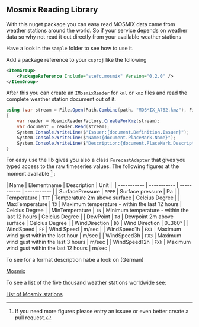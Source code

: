 ## Mosmix Reading Library 

With this nuget package you can easy read MOSMIX data came from weather stations around the world. 
So if your service depends on weather data so why not read it out directly from your available weather stations

Have a look in the ```sample``` folder to see how to use it. 

Add a package reference to your ```csproj``` like the following 

````xml
<ItemGroup>
    <PackageReference Include="stefc.mosmix" Version="0.2.0" />
</ItemGroup>
````

After this you can create an ```IMosmixReader``` for ```kml``` or ```kmz``` files and read the 
complete weather station document out of it. 

````csharp
using (var stream = File.Open(Path.Combine(path, "MOSMIX_A762.kmz"), FileMode.Open))
{
    var reader = MosmixReaderFactory.CreateForKmz(stream);
    var document = reader.Read(stream);
    System.Console.WriteLine($"Issuer:{document.Definition.Issuer}");
    System.Console.WriteLine($"Name:{document.PlaceMark.Name}");
    System.Console.WriteLine($"Description:{document.PlaceMark.Description}");
}
````

For easy use the lib gives you also a class `ForecastAdapter` that gives you typed access to the raw
timeseries values. The following figures at the moment available [^1] : 

| Name              | Elementname   | Description                                       | Unit              | 
| -----------       | -----------   | -----------                                       | -----------       | 
| SurfacePressure   | `PPPP`        | Surface pressure                                  | Pa                |
| Temperature       | `TTT`         | Temperature 2m above surface                      | Celcius Degree    |
| MaxTemperature    | `TX`          | Maximum temperature - within the last 12 hours    | Celcius Degree    |
| MinTemperature    | `TN`          | Minimum temperature - within the last 12 hours    | Celcius Degree    |
| DewPoint          | `Td`          | Dewpoint 2m above surface                         | Celcius Degree    |
| WindDirection     | `DD`          | Wind Direction                                    | 0..360°           |
| WindSpeed         | `FF`          | Wind Speed                                        | m/sec             |
| WindSpeed1h       | `FX1`         | Maximum wind gust within the last hour            | m/sec             |
| WindSpeed3h       | `FX3`         | Maximum wind gust within the last 3 hours         | m/sec             |
| WindSpeed12h      | `FXh`         | Maximum wind gust within the last 12 hours        | m/sec             |


[^1]: If you need more figures please entry an issuee or even better create a pull request.

To see for a format description habe a look on (German)

[Mosmix](https://www.dwd.de/DE/forschung/wettervorhersage/met_fachverfahren/nwv_anschlussverfahren/mosmix_verfahren_node.html)


To see a list of the five thousand weather stations worldwide see: 

[List of Mosmix stations](https://www.dwd.de/EN/ourservices/met_application_mosmix/mosmix_stations.html)




